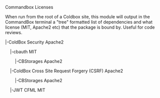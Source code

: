 Commandbox Licenses

When run from the root of a Coldbox site, this module will output in the CommandBox terminal 
a "tree" formatted list of dependencies and what license (MIT, Apache2 etc) that the package is bound by. Useful for code reviews.

|-ColdBox Security Apache2

&nbsp;&nbsp;&nbsp;&nbsp;|-cbauth MIT

&nbsp;&nbsp;&nbsp;&nbsp;&nbsp;&nbsp;&nbsp;&nbsp;|-CBStorages Apache2

&nbsp;&nbsp;&nbsp;&nbsp;|-ColdBox Cross Site Request Forgery (CSRF) Apache2

&nbsp;&nbsp;&nbsp;&nbsp;&nbsp;&nbsp;&nbsp;&nbsp;|-CBStorages Apache2

&nbsp;&nbsp;&nbsp;&nbsp;|-JWT CFML MIT
